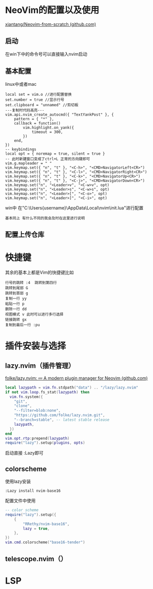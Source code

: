 # NeoVim的配置以及使用

[xiantang/Neovim-from-scratch (github.com)](https://github.com/xiantang/Neovim-from-scratch)

## 启动
在win下中的命令号可以直接输入nvim启动

## 基本配置
linux中或者mac
~~~ base
local set = vim.o //进行配置替换
set.number = true //显示行号
set.clipboard = "unnamed" //剪切板
---复制时代码高亮---
vim.api.nvim_create_autocmd({ "TextYankPost" }, {
	pattern = { "*" },
	callback = function()
		vim.highlight.on_yank({
			timeout = 300,
		})
	end,
})
-- keybindings
local opt = { noremap = true, silent = true }
-- 此时新建窗口变成了ctrl+L 正常的方向键即可
vim.g.mapleader = " "
vim.keymap.set({ "n", "t" }, "<C-h>", "<CMD>NavigatorLeft<CR>")
vim.keymap.set({ "n", "t" }, "<C-l>", "<CMD>NavigatorRight<CR>")
vim.keymap.set({ "n", "t" }, "<C-k>", "<CMD>NavigatorUp<CR>")
vim.keymap.set({ "n", "t" }, "<C-j>", "<CMD>NavigatorDown<CR>")
vim.keymap.set("n", "<Leader>v", "<C-w>v", opt)
vim.keymap.set("n", "<Leader>s", "<C-w>s", opt)
vim.keymap.set("n", "<Leader>[", "<C-o>", opt)
vim.keymap.set("n", "<Leader>]", "<C-i>", opt)
~~~

win中
在"C:\Users{username}\AppData\Local\nvim\init.lua"进行配置
~~~base
基本同上 有什么不同的我会及时在这里进行说明
~~~
## 配置上传仓库

# 快捷键

其余的基本上都是Vim的快捷键比如
~~~
行号的跳转 :4  跳转到第四行
跳转到尾部 G
跳转到首部 g
复制一行 yy
粘贴一行 p
删除一行 dd
视图模式 v 此时可以进行多行选择
链接跳转 gx
复制到最后一行 :pu
~~~

# 插件安装与选择

## lazy.nvim（插件管理）

[folke/lazy.nvim: 💤 A modern plugin manager for Neovim (github.com)](https://github.com/folke/lazy.nvim)

~~~lua
local lazypath = vim.fn.stdpath("data") .. "/lazy/lazy.nvim"
if not vim.loop.fs_stat(lazypath) then
  vim.fn.system({
    "git",
    "clone",
    "--filter=blob:none",
    "https://github.com/folke/lazy.nvim.git",
    "--branch=stable", -- latest stable release
    lazypath,
  })
end
vim.opt.rtp:prepend(lazypath)
require("lazy").setup(plugins, opts)
~~~

启动直接  :Lazy即可

## colorscheme

使用lazy安装

~~~
:Lazy install nvim-base16 
~~~

配置文件中使用

~~~lua
-- color scheme
require("lazy").setup({
	{
		"RRethy/nvim-base16",
		lazy = true,
	},
})
vim.cmd.colorscheme("base16-tender")
~~~

## telescope.nvim（）

 

#  LSP



